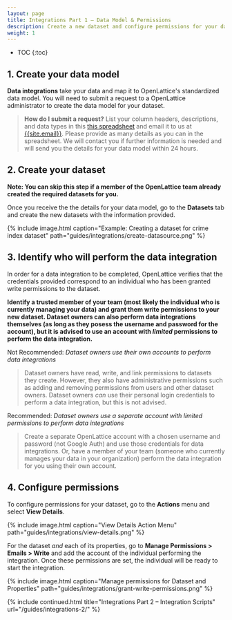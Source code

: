 ```yaml
---
layout: page
title: Integrations Part 1 – Data Model & Permissions
description: Create a new dataset and configure permissions for your data integration. This guide is recommended for dataset owners who are preparing datasets for new integrations.
weight: 1
---
```


* TOC
{:toc}

## 1. Create your data model

**Data integrations** take your data and map it to OpenLattice's standardized data model. You will need to submit a request to a OpenLattice administrator to create the data model for your dataset.

> **How do I submit a request?** List your column headers, descriptions, and data types in this [this spreadsheet](/files/DatasetColumnHeaderSubmission.xlsx) and email it to us at [{{site.email}}](mailto:{{site.email}}). Please provide as many details as you can in the spreadsheet. We will contact you if further information is needed and will send you the details for your data model within 24 hours.

## 2. Create your dataset

**Note: You can skip this step if a member of the OpenLattice team already created the required datasets for you.**

Once you receive the the details for your data model, go to the **Datasets** tab and create the new datasets with the information provided.

{%
  include image.html
  caption="Example: Creating a dataset for crime index dataset"
  path="guides/integrations/create-datasource.png"
%}

## 3. Identify who will perform the data integration

In order for a data integration to be completed, OpenLattice verifies that the credentials provided correspond to an individual who has been granted write permissions to the dataset. 

**Identify a trusted member of your team (most likely the individual who is currently managing your data) and grant them write permissions to your new dataset. Dataset owners can also perform data integrations themselves (as long as they posess the username and password for the account), but it is advised to use an account with _limited_ permissions to perform the data integration.**

<span class="bad">Not Recommended:</span> _Dataset owners use their own accounts to perform data integrations_

> Dataset owners have read, write, and link permissions to datasets they create. However, they also have administrative permissions such as adding and removing permissions from users and other dataset owners. Dataset owners _can_ use their personal login credentials to perform a data integration, but this is not advised.

<span class="good">Recommended:</span> _Dataset owners use a separate account with limited permissions to perform data integrations_

> Create a separate OpenLattice account with a chosen username and password (not Google Auth) and use those credentials for data integrations. Or, have a member of your team (someone who currently manages your data in your organization) perform the data integration for you using their own account.

## 4. Configure permissions

To configure permissions for your dataset, go to the **Actions** menu and select **View Details**.

{%
  include image.html
  caption="View Details Action Menu"
  path="guides/integrations/view-details.png"
%}

For the dataset _and_ each of its properties, go to **Manage Permissions > Emails > Write** and add the account of the individual performing the integration. Once these permissions are set, the individual will be ready to start the integration.

{%
  include image.html
  caption="Manage permissions for Dataset and Properties" path="guides/integrations/grant-write-permissions.png"
%}

{%
include continued.html
title="Integrations Part 2 – Integration Scripts"
url="/guides/integrations-2/"
%}